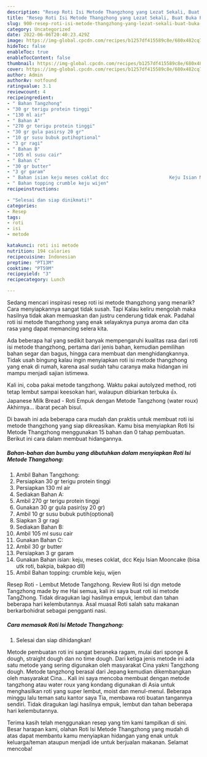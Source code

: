 ```yaml
---
description: "Resep Roti Isi Metode Thangzhong yang Lezat Sekali, Buat Buka Puasa Lezat Sekali"
title: "Resep Roti Isi Metode Thangzhong yang Lezat Sekali, Buat Buka Puasa Lezat Sekali"
slug: 900-resep-roti-isi-metode-thangzhong-yang-lezat-sekali-buat-buka-puasa-lezat-sekali
category: Uncategorized
date: 2022-06-06T20:40:23.429Z
image: https://img-global.cpcdn.com/recipes/b1257df415589c8e/680x482cq70/roti-isi-metode-thangzhong-foto-resep-utama.jpg
hideToc: false
enableToc: true
enableTocContent: false
thumbnail: https://img-global.cpcdn.com/recipes/b1257df415589c8e/680x482cq70/roti-isi-metode-thangzhong-foto-resep-utama.jpg
cover: https://img-global.cpcdn.com/recipes/b1257df415589c8e/680x482cq70/roti-isi-metode-thangzhong-foto-resep-utama.jpg
author: Admin
authorAv: notfound
ratingvalue: 3.1
reviewcount: 4
recipeingredient:
- " Bahan Tangzhong"
- "30 gr terigu protein tinggi"
- "130 ml air"
- " Bahan A"
- "270 gr terigu protein tinggi"
- "30 gr gula pasirsy 20 gr"
- "10 gr susu bubuk putihoptional"
- "3 gr ragi"
- " Bahan B"
- "105 ml susu cair"
- " Bahan C"
- "30 gr butter"
- "3 gr garam"
- " Bahan isian keju meses coklat dcc                      Keju Isian Mooncake bisa utk roti bakpia bakpao dll"
- " Bahan topping crumble keju wijen"
recipeinstructions:

- "Selesai dan siap dinikmati!"
categories:
- Resep
tags:
- roti
- isi
- metode

katakunci: roti isi metode 
nutrition: 194 calories
recipecuisine: Indonesian
preptime: "PT13M"
cooktime: "PT59M"
recipeyield: "3"
recipecategory: Lunch

---
```



Sedang mencari inspirasi resep roti isi metode thangzhong yang menarik? Cara menyiapkannya sangat tidak susah. Tapi Kalau keliru mengolah maka hasilnya tidak akan memuaskan dan justru cenderung tidak enak. Padahal roti isi metode thangzhong yang enak selayaknya punya aroma dan cita rasa yang dapat memancing selera kita.


Ada beberapa hal yang sedikit banyak mempengaruhi kualitas rasa dari roti isi metode thangzhong, pertama dari jenis bahan, kemudian pemilihan bahan segar dan bagus, hingga cara membuat dan menghidangkannya. Tidak usah bingung kalau ingin menyiapkan roti isi metode thangzhong yang enak di rumah, karena asal sudah tahu caranya maka hidangan ini mampu menjadi sajian istimewa.

Kali ini, coba pakai metode tangzhong. Waktu pakai autolyzed method, roti tetap lembut sampai keesokan hari, walaupun dibiarkan terbuka 👍. Japanese Milk Bread - Roti Empuk dengan Metode Tangzhong (water roux) Akhirnya… ibarat pecah bisul.


Di bawah ini ada beberapa cara mudah dan praktis untuk membuat roti isi metode thangzhong yang siap dikreasikan. Kamu bisa menyiapkan Roti Isi Metode Thangzhong menggunakan 15 bahan dan 0 tahap pembuatan. Berikut ini cara dalam membuat hidangannya.

<!--inarticleads1-->

##### Bahan-bahan dan bumbu yang dibutuhkan dalam menyiapkan Roti Isi Metode Thangzhong:

1. Ambil  Bahan Tangzhong:
1. Persiapkan 30 gr terigu protein tinggi
1. Persiapkan 130 ml air
1. Sediakan  Bahan A:
1. Ambil 270 gr terigu protein tinggi
1. Gunakan 30 gr gula pasir(sy 20 gr)
1. Ambil 10 gr susu bubuk putih(optional)
1. Siapkan 3 gr ragi
1. Sediakan  Bahan B:
1. Ambil 105 ml susu cair
1. Gunakan  Bahan C:
1. Ambil 30 gr butter
1. Persiapkan 3 gr garam
1. Gunakan  Bahan isian: keju, meses coklat, dcc                      Keju Isian Mooncake (bisa utk roti, bakpia, bakpao dll)
1. Ambil  Bahan topping: crumble keju, wijen


Resep Roti - Lembut Metode Tangzhong. Review Roti Isi dgn metode Tangzhong made by me Hai semua, kali ini saya buat roti isi metode TangZhong. Tidak diragukan lagi hasilnya empuk, lembut dan tahan beberapa hari kelembutannya. Asal muasal Roti salah satu makanan berkarbohidrat sebagai pengganti nasi. 

<!--inarticleads2-->

##### Cara memasak Roti Isi Metode Thangzhong:


1. Selesai dan siap dihidangkan!

Metode pembuatan roti ini sangat beraneka ragam, mulai dari sponge &amp; dough, straight dough dan no time dough. Dari ketiga jenis metode ini ada satu metode yang sering digunakan oleh masyarakat Cina yakni Tangzhong dough. Metode tangzhong berasal dari Jepang kemudian dikembangkan oleh masyarakat Cina… Kali ini saya mencoba membuat dengan metode tangzhong atau water roux yang kondang digunakan di Asia untuk menghasilkan roti yang super lembut, moist dan menul-menul. Beberapa minggu lalu teman satu kantor saya Tia, membawa roti buatan tangannya sendiri. Tidak diragukan lagi hasilnya empuk, lembut dan tahan beberapa hari kelembutannya. 

Terima kasih telah menggunakan resep yang tim kami tampilkan di sini. Besar harapan kami, olahan Roti Isi Metode Thangzhong yang mudah di atas dapat membantu kamu menyiapkan hidangan yang enak untuk keluarga/teman ataupun menjadi ide untuk berjualan makanan. Selamat mencoba!
